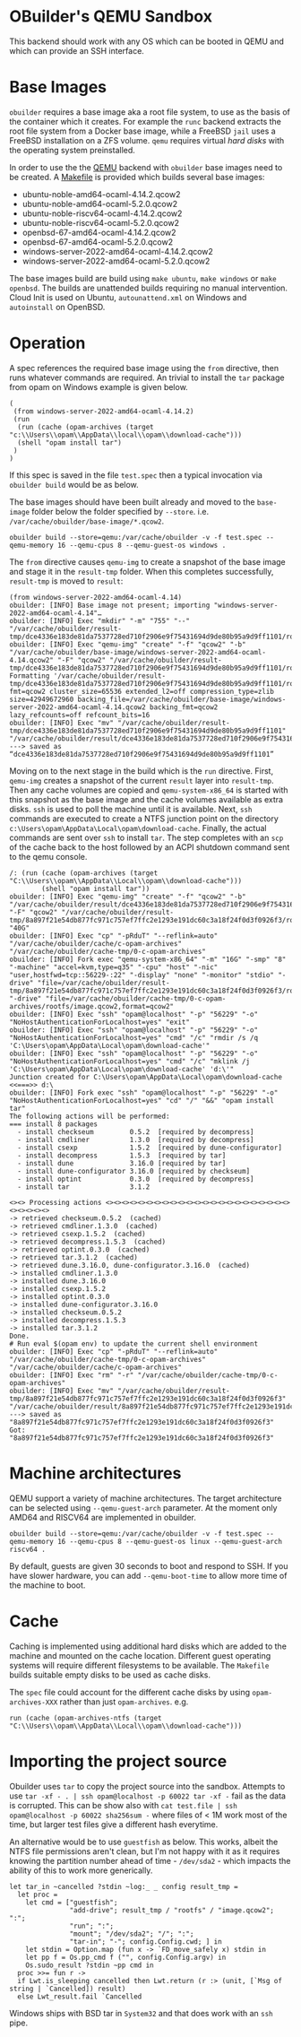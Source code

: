 # OBuilder's QEMU Sandbox

This backend should work with any OS which can be booted in QEMU and
which can provide an SSH interface.

# Base Images

`obuilder` requires a base image aka a root file system, to use as
the basis of the container which it creates.  For example the `runc`
backend extracts the root file system from a Docker base image, while
a FreeBSD `jail` uses a FreeBSD installation on a ZFS volume.  `qemu`
requires virtual _hard disks_ with the operating system preinstalled.

In order to use the the [QEMU](https://www.qemu.org) backend with
`obuilder` base images need to be created. A [Makefile](../qemu/Makefile)
is provided which builds several base images:

- ubuntu-noble-amd64-ocaml-4.14.2.qcow2
- ubuntu-noble-amd64-ocaml-5.2.0.qcow2
- ubuntu-noble-riscv64-ocaml-4.14.2.qcow2
- ubuntu-noble-riscv64-ocaml-5.2.0.qcow2
- openbsd-67-amd64-ocaml-4.14.2.qcow2
- openbsd-67-amd64-ocaml-5.2.0.qcow2
- windows-server-2022-amd64-ocaml-4.14.2.qcow2
- windows-server-2022-amd64-ocaml-5.2.0.qcow2

The base images build are build using `make ubuntu`, `make windows` or
`make openbsd`.  The builds are unattended builds requiring no manual
intervention. Cloud Init is used on Ubuntu, `autounattend.xml` on Windows
and `autoinstall` on OpenBSD.

# Operation

A spec references the required base image using the `from` directive,
then runs whatever commands are required.  An trivial to install the
`tar` package from opam on Windows example is given below.

```
(
 (from windows-server-2022-amd64-ocaml-4.14.2)
 (run
  (run (cache (opam-archives (target "c:\\Users\\opam\\AppData\\local\\opam\\download-cache")))
  (shell "opam install tar")
 )
)
```

If this spec is saved in the file `test.spec` then a typical invocation
via `obuilder build` would be as below.

The base images should have been built already and moved to the
`base-image` folder below the folder specified by `--store`.
i.e. `/var/cache/obuilder/base-image/*.qcow2`.

```
obuilder build --store=qemu:/var/cache/obuilder -v -f test.spec --qemu-memory 16 --qemu-cpus 8 --qemu-guest-os windows .
```

The `from` directive causes `qemu-img` to create a snapshot of the base
image and stage it in the `result-tmp` folder.  When this completes
successfully, `result-tmp` is moved to `result`:

```
(from windows-server-2022-amd64-ocaml-4.14)
obuilder: [INFO] Base image not present; importing "windows-server-2022-amd64-ocaml-4.14"…
obuilder: [INFO] Exec "mkdir" "-m" "755" "--" "/var/cache/obuilder/result-tmp/dce4336e183de81da7537728ed710f2906e9f75431694d9de80b95a9d9ff1101/rootfs"
obuilder: [INFO] Exec "qemu-img" "create" "-f" "qcow2" "-b" "/var/cache/obuilder/base-image/windows-server-2022-amd64-ocaml-4.14.qcow2" "-F" "qcow2" "/var/cache/obuilder/result-tmp/dce4336e183de81da7537728ed710f2906e9f75431694d9de80b95a9d9ff1101/rootfs/image.qcow2"
Formatting '/var/cache/obuilder/result-tmp/dce4336e183de81da7537728ed710f2906e9f75431694d9de80b95a9d9ff1101/rootfs/image.qcow2', fmt=qcow2 cluster_size=65536 extended_l2=off compression_type=zlib size=42949672960 backing_file=/var/cache/obuilder/base-image/windows-server-2022-amd64-ocaml-4.14.qcow2 backing_fmt=qcow2 lazy_refcounts=off refcount_bits=16
obuilder: [INFO] Exec "mv" "/var/cache/obuilder/result-tmp/dce4336e183de81da7537728ed710f2906e9f75431694d9de80b95a9d9ff1101" "/var/cache/obuilder/result/dce4336e183de81da7537728ed710f2906e9f75431694d9de80b95a9d9ff1101"
---> saved as “dce4336e183de81da7537728ed710f2906e9f75431694d9de80b95a9d9ff1101”
```

Moving on to the next stage in the build which is the `run` directive.
First, `qemu-img` creates a snapshot of the current `result` layer into
`result-tmp`.  Then any cache volumes are copied and `qemu-system-x86_64`
is started with this snapshot as the base image and the cache volumes
available as extra disks.  `ssh` is used to poll the machine until it is
available.  Next, `ssh` commands are executed to create a NTFS junction
point on the directory `c:\Users\opam\AppData\Local\opam\download-cache`.
Finally, the actual commands are sent over `ssh` to install `tar`.
The step completes with an `scp` of the cache back to the host followed
by an ACPI shutdown command sent to the qemu console.

```
/: (run (cache (opam-archives (target "C:\\Users\\opam\\AppData\\Local\\opam\\download-cache")))
        (shell "opam install tar"))
obuilder: [INFO] Exec "qemu-img" "create" "-f" "qcow2" "-b" "/var/cache/obuilder/result/dce4336e183de81da7537728ed710f2906e9f75431694d9de80b95a9d9ff1101/rootfs/image.qcow2" "-F" "qcow2" "/var/cache/obuilder/result-tmp/8a897f21e54db877fc971c757ef7ffc2e1293e191dc60c3a18f24f0d3f0926f3/rootfs/image.qcow2" "40G"
obuilder: [INFO] Exec "cp" "-pRduT" "--reflink=auto" "/var/cache/obuilder/cache/c-opam-archives" "/var/cache/obuilder/cache-tmp/0-c-opam-archives"
obuilder: [INFO] Fork exec "qemu-system-x86_64" "-m" "16G" "-smp" "8" "-machine" "accel=kvm,type=q35" "-cpu" "host" "-nic" "user,hostfwd=tcp::56229-:22" "-display" "none" "-monitor" "stdio" "-drive" "file=/var/cache/obuilder/result-tmp/8a897f21e54db877fc971c757ef7ffc2e1293e191dc60c3a18f24f0d3f0926f3/rootfs/image.qcow2,format=qcow2" "-drive" "file=/var/cache/obuilder/cache-tmp/0-c-opam-archives/rootfs/image.qcow2,format=qcow2"
obuilder: [INFO] Exec "ssh" "opam@localhost" "-p" "56229" "-o" "NoHostAuthenticationForLocalhost=yes" "exit"
obuilder: [INFO] Exec "ssh" "opam@localhost" "-p" "56229" "-o" "NoHostAuthenticationForLocalhost=yes" "cmd" "/c" "rmdir /s /q 'C:\Users\opam\AppData\Local\opam\download-cache'"
obuilder: [INFO] Exec "ssh" "opam@localhost" "-p" "56229" "-o" "NoHostAuthenticationForLocalhost=yes" "cmd" "/c" "mklink /j 'C:\Users\opam\AppData\Local\opam\download-cache' 'd:\'"
Junction created for C:\Users\opam\AppData\Local\opam\download-cache <<===>> d:\
obuilder: [INFO] Fork exec "ssh" "opam@localhost" "-p" "56229" "-o" "NoHostAuthenticationForLocalhost=yes" "cd" "/" "&&" "opam install tar"
The following actions will be performed:
=== install 8 packages
  - install checkseum         0.5.2  [required by decompress]
  - install cmdliner          1.3.0  [required by decompress]
  - install csexp             1.5.2  [required by dune-configurator]
  - install decompress        1.5.3  [required by tar]
  - install dune              3.16.0 [required by tar]
  - install dune-configurator 3.16.0 [required by checkseum]
  - install optint            0.3.0  [required by decompress]
  - install tar               3.1.2

<><> Processing actions <><><><><><><><><><><><><><><><><><><><><><><><><><><><>
-> retrieved checkseum.0.5.2  (cached)
-> retrieved cmdliner.1.3.0  (cached)
-> retrieved csexp.1.5.2  (cached)
-> retrieved decompress.1.5.3  (cached)
-> retrieved optint.0.3.0  (cached)
-> retrieved tar.3.1.2  (cached)
-> retrieved dune.3.16.0, dune-configurator.3.16.0  (cached)
-> installed cmdliner.1.3.0
-> installed dune.3.16.0
-> installed csexp.1.5.2
-> installed optint.0.3.0
-> installed dune-configurator.3.16.0
-> installed checkseum.0.5.2
-> installed decompress.1.5.3
-> installed tar.3.1.2
Done.
# Run eval $(opam env) to update the current shell environment
obuilder: [INFO] Exec "cp" "-pRduT" "--reflink=auto" "/var/cache/obuilder/cache-tmp/0-c-opam-archives" "/var/cache/obuilder/cache/c-opam-archives"
obuilder: [INFO] Exec "rm" "-r" "/var/cache/obuilder/cache-tmp/0-c-opam-archives"
obuilder: [INFO] Exec "mv" "/var/cache/obuilder/result-tmp/8a897f21e54db877fc971c757ef7ffc2e1293e191dc60c3a18f24f0d3f0926f3" "/var/cache/obuilder/result/8a897f21e54db877fc971c757ef7ffc2e1293e191dc60c3a18f24f0d3f0926f3"
---> saved as "8a897f21e54db877fc971c757ef7ffc2e1293e191dc60c3a18f24f0d3f0926f3"
Got: "8a897f21e54db877fc971c757ef7ffc2e1293e191dc60c3a18f24f0d3f0926f3"
```

# Machine architectures

QEMU support a variety of machine architectures.  The target architecture
can be selected using `--qemu-guest-arch` parameter.  At the moment only
AMD64 and RISCV64 are implemented in obuilder.

```
obuilder build --store=qemu:/var/cache/obuilder -v -f test.spec --qemu-memory 16 --qemu-cpus 8 --qemu-guest-os linux --qemu-guest-arch riscv64 .
```

By default, guests are given 30 seconds to boot and respond to SSH.
If you have slower hardware, you can add `--qemu-boot-time` to allow more
time of the machine to boot.

# Cache

Caching is implemented using additional hard disks which are added
to the machine and mounted on the cache location.  Different guest
operating systems will require different filesystems to be available.
The `Makefile` builds suitable empty disks to be used as cache disks.

The `spec` file could account for the different cache disks by using
`opam-archives-XXX` rather than just `opam-archives`.  e.g.

```
run (cache (opam-archives-ntfs (target "C:\\Users\\opam\\AppData\\Local\\opam\\download-cache")))
```

# Importing the project source

Obuilder uses `tar` to copy the project source into the sandbox.
Attempts to use `tar -xf - . | ssh opam@localhost -p 60022 tar -xf -`
fail as the data is corrupted.  This can be show also with `cat test.file
| ssh opam@localhost -p 60022 sha256sum -` where files of < 1M work most
of the time, but larger test files give a different hash everytime.

An alternative would be to use `guestfish` as below.  This works, albeit
the NTFS file permissions aren't clean, but I'm not happy with it as
it requires knowing the partition number ahead of time - `/dev/sda2` -
which impacts the ability of this to work more generically.

```
let tar_in ~cancelled ?stdin ~log:_ _ config result_tmp =
  let proc =
    let cmd = ["guestfish";
               "add-drive"; result_tmp / "rootfs" / "image.qcow2"; ":";
               "run"; ":";
               "mount"; "/dev/sda2"; "/"; ":";
               "tar-in"; "-"; config.Config.cwd; ] in
    let stdin = Option.map (fun x -> `FD_move_safely x) stdin in
    let pp f = Os.pp_cmd f ("", config.Config.argv) in
    Os.sudo_result ?stdin ~pp cmd in
  proc >>= fun r ->
  if Lwt.is_sleeping cancelled then Lwt.return (r :> (unit, [`Msg of string | `Cancelled]) result)
  else Lwt_result.fail `Cancelled
```

Windows ships with BSD tar in `System32` and that does work with an `ssh` pipe.

